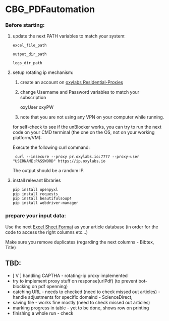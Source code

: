 # CBG_PDFautomation

### Before starting:
1. update the next PATH variables to match your system:
  
       excel_file_path
  
       output_dir_path
  
       logs_dir_path

2. setup rotating ip mechanism:
    1. create an account on [oxylabs Residential-Proxies](https://oxylabs.io/products/residential-proxy-pool)

   
   
    2. change Username and Password variables to match your subscription

       oxyUser
       oxyPW

    3. note that you are not using any VPN on your computer while running.

    for self-check to see if the unBlocker works, you can try to run the next code on your CMD terminal (the one on the OS, not on your working platform/VM):

    Execute the following curl command:

        curl --insecure --proxy pr.oxylabs.io:7777 --proxy-user "USERNAME:PASSWORD" https://ip.oxylabs.io

   The output should be a random IP.

3. install relevant libraries

       pip install openpyxl
       pip install requests
       pip install beautifulsoup4
       pip install webdriver-manager
   
### prepare your input data:
Use the next [Excel Sheet Format](https://github.com/simShig/CBG_PDFautomation/files/13488250/ExcelSheetFormat.xlsx) as your article database (in order for the code to access the right columns etc...)

Make sure you remove duplicates (regarding the next columns - Bibtex, Title)


 


## TBD:
- [ V ] handling CAPTHA - rotating-ip proxy implemented
- try to implement proxy stuff on response(urlPdf) (to prevent bot-blocking on pdf openning)
- catching URL - needs to checked (need to check missed out articles) - handle adjustments for specific domaind - ScienceDirect,
- saving file - works fine mostly (need to check missed out articles)
- marking progress in table - yet to be done, shows row on printing
- finishing a whole run - check 
